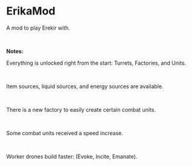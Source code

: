 # ErikaMod
A mod to play Erekir with.

<br>

**Notes:**

Everything is unlocked right from the start: Turrets, Factories, and Units.

<br>

Item sources, liquid sources, and energy sources are available.

<br>

There is a new factory to easily create certain combat units.

<br>

Some combat units received a speed increase.

<br>

Worker drones build faster: (Evoke, Incite, Emanate).
